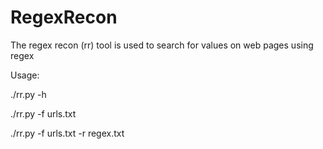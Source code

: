 # RegexRecon
The regex recon (rr) tool is used to search for values ​​on web pages using regex

Usage:

./rr.py -h

./rr.py -f urls.txt 

./rr.py -f urls.txt -r regex.txt

